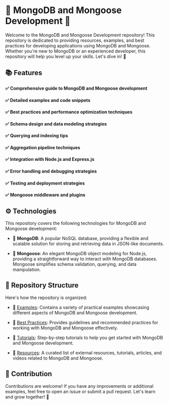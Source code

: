 # 🍃 MongoDB and Mongoose Development 🍃

Welcome to the MongoDB and Mongoose Development repository! This repository is dedicated to providing resources, examples, and best practices for developing applications using MongoDB and Mongoose. Whether you're new to MongoDB or an experienced developer, this repository will help you level up your skills. Let's dive in! 🚀

## 📚 Features

#### ✅ Comprehensive guide to MongoDB and Mongoose development
#### ✅ Detailed examples and code snippets
#### ✅ Best practices and performance optimization techniques
#### ✅ Schema design and data modeling strategies
#### ✅ Querying and indexing tips
#### ✅ Aggregation pipeline techniques
#### ✅ Integration with Node.js and Express.js
#### ✅ Error handling and debugging strategies
#### ✅ Testing and deployment strategies
#### ✅ Mongoose middleware and plugins

## ⚙️ Technologies

This repository covers the following technologies for MongoDB and Mongoose development:

- 🌟 **MongoDB**: A popular NoSQL database, providing a flexible and scalable solution for storing and retrieving data in JSON-like documents.

- 🌟 **Mongoose**: An elegant MongoDB object modeling for Node.js, providing a straightforward way to interact with MongoDB databases. Mongoose simplifies schema validation, querying, and data manipulation.

## 📁 Repository Structure

Here's how the repository is organized:

- 📂 [Examples](/examples): Contains a variety of practical examples showcasing different aspects of MongoDB and Mongoose development.

- 📂 [Best Practices](/best-practices): Provides guidelines and recommended practices for working with MongoDB and Mongoose effectively.

- 📂 [Tutorials](/tutorials): Step-by-step tutorials to help you get started with MongoDB and Mongoose development.

- 📂 [Resources](/resources): A curated list of external resources, tutorials, articles, and videos related to MongoDB and Mongoose.

## 🤝 Contribution

Contributions are welcome! If you have any improvements or additional examples, feel free to open an issue or submit a pull request. Let's learn and grow together! 🌟

